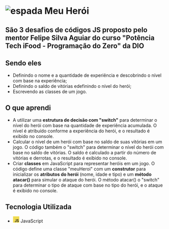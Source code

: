# <img src="https://www.flaticon.com/br/icone-gratis/espadas_297837?term=espada&page=1&position=5&origin=search&related_id=297837" alt="espada"/> Meu Herói

## São 3 desafios de códigos JS proposto pelo mentor Felipe Silva Aguiar do curso "Potência Tech iFood - Programação do Zero" da DIO

## Sendo eles

- Definindo o nome e a quantidade de experiência e descobrindo o nível com base na experiência;
- Definindo o saldo de vitórias edefinindo o nível do herói;
- Escrevendo as classes de um jogo.

## O que aprendi

- A utilizar uma **estrutura de decisão com "switch"** para determinar o nível do herói com base na quantidade de experiência acumulada. O nível é atribuído conforme a experiência do herói, e o resultado é exibido no console.
- Calcular o nível de um herói com base no saldo de suas vitórias em um jogo. O código também o "switch" para determinar o nível do herói com base no saldo de vitórias. O saldo é calculado a partir do número de vitórias e derrotas, e o resultado é exibido no console.
- Criar **classes** em JavaScript para representar heróis em um jogo. O código define uma classe "meuHeroi" com um **construtor** para inicializar os **atributos do herói** (nome, idade e tipo) e um **método atacar()** para simular o ataque do herói. O método atacar() o "switch" para determinar o tipo de ataque com base no tipo do herói, e o ataque é exibido no console.

## Tecnologia Utilizada

- <img src="https://raw.githubusercontent.com/devicons/devicon/master/icons/javascript/javascript-original.svg" alt="JavaScript" width="20" height="20"/> JavaScript
